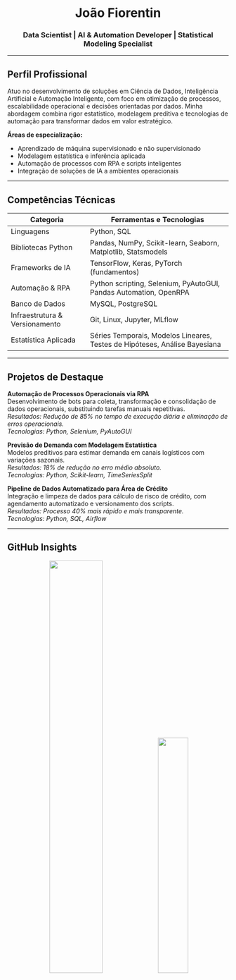 <h1 align="center">João Fiorentin</h1>
<h3 align="center">Data Scientist | AI & Automation Developer | Statistical Modeling Specialist</h3>

---

## Perfil Profissional

Atuo no desenvolvimento de soluções em Ciência de Dados, Inteligência Artificial e Automação Inteligente, com foco em otimização de processos, escalabilidade operacional e decisões orientadas por dados. Minha abordagem combina rigor estatístico, modelagem preditiva e tecnologias de automação para transformar dados em valor estratégico.

**Áreas de especialização:**
- Aprendizado de máquina supervisionado e não supervisionado
- Modelagem estatística e inferência aplicada
- Automação de processos com RPA e scripts inteligentes
- Integração de soluções de IA a ambientes operacionais

---

## Competências Técnicas

| Categoria                 | Ferramentas e Tecnologias                                                  |
|--------------------------|-----------------------------------------------------------------------------|
| Linguagens               | Python, SQL                                                                 |
| Bibliotecas Python       | Pandas, NumPy, Scikit-learn, Seaborn, Matplotlib, Statsmodels              |
| Frameworks de IA         | TensorFlow, Keras, PyTorch (fundamentos)                                   |
| Automação & RPA          | Python scripting, Selenium, PyAutoGUI, Pandas Automation, OpenRPA          |
| Banco de Dados           | MySQL, PostgreSQL                                                           |
| Infraestrutura & Versionamento | Git, Linux, Jupyter, MLflow                                              |
| Estatística Aplicada     | Séries Temporais, Modelos Lineares, Testes de Hipóteses, Análise Bayesiana |

---

## Projetos de Destaque

**Automação de Processos Operacionais via RPA**  
Desenvolvimento de bots para coleta, transformação e consolidação de dados operacionais, substituindo tarefas manuais repetitivas.  
_Resultados: Redução de 85% no tempo de execução diária e eliminação de erros operacionais._  
_Tecnologias: Python, Selenium, PyAutoGUI_

**Previsão de Demanda com Modelagem Estatística**  
Modelos preditivos para estimar demanda em canais logísticos com variações sazonais.  
_Resultados: 18% de redução no erro médio absoluto._  
_Tecnologias: Python, Scikit-learn, TimeSeriesSplit_

**Pipeline de Dados Automatizado para Área de Crédito**  
Integração e limpeza de dados para cálculo de risco de crédito, com agendamento automatizado e versionamento dos scripts.  
_Resultados: Processo 40% mais rápido e mais transparente._  
_Tecnologias: Python, SQL, Airflow_

---

## GitHub Insights

<p align="center">
  <img src="https://github-readme-stats.vercel.app/api?username=joaofiorentin&show_icons=true&theme=github_dark" width="49%">
  <img src="https://github-readme-stats.vercel.app/api/top-langs/?username=joaofiorentin&layout=compact&theme=github_dark" width="37%">
</p>

